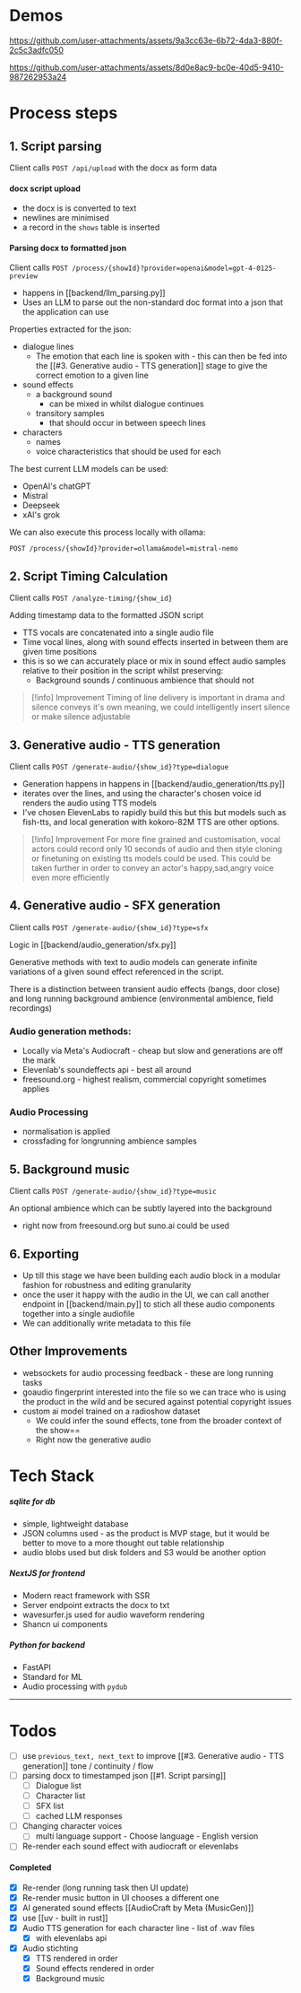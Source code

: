 
# Demos

https://github.com/user-attachments/assets/9a3cc63e-6b72-4da3-880f-2c5c3adfc050

https://github.com/user-attachments/assets/8d0e8ac9-bc0e-40d5-9410-987262953a24

# Process steps

## 1. Script parsing 

Client calls `POST /api/upload` with the docx as form data
#### docx script upload
- the docx is is converted to text
- newlines are minimised
- a record in the `shows` table is inserted
#### Parsing docx to formatted json

Client calls `POST /process/{showId}?provider=openai&model=gpt-4-0125-preview`

- happens in [[backend/llm_parsing.py]]
- Uses an LLM to parse out the non-standard doc format into a json that the application can use

Properties extracted for the json:
- dialogue lines
	- The emotion that each line is spoken with - this can then be fed into the [[#3. Generative audio - TTS generation]] stage to give the correct emotion to a given line
- sound effects
	- a background sound 
		- can be mixed in whilst dialogue continues
	- transitory samples
		- that should occur in between speech lines 
- characters
	- names
	- voice characteristics that should be used for each

The best current LLM models can be used:
- OpenAI's chatGPT
- Mistral
- Deepseek
- xAI's grok

We can also execute this process locally with ollama:

`POST /process/{showId}?provider=ollama&model=mistral-nemo`

## 2. Script Timing Calculation

Client calls `POST /analyze-timing/{show_id}`

Adding timestamp data to the formatted JSON script
- TTS vocals are concatenated into a single audio file
- Time vocal lines, along with sound effects inserted in between them are given time positions
- this is so we can accurately place or mix in sound effect audio samples relative to their position in the script whilst preserving:
	- Background sounds / continuous ambience that should not 


> [!info] Improvement
> Timing of line delivery is important in drama and silence conveys it's own meaning, we could intelligently insert silence or make silence adjustable 

## 3. Generative audio - TTS generation 

Client calls `POST /generate-audio/{show_id}?type=dialogue`

- Generation happens in happens in [[backend/audio_generation/tts.py]]
- iterates over the lines, and using the character's chosen voice id renders the audio using TTS models 
- I've chosen ElevenLabs to rapidly build this but this but models such as fish-tts, and local generation with kokoro-82M TTS are other options. 


> [!info] Improvement
> For more fine grained and customisation, vocal actors could record only 10 seconds of audio and then style cloning or finetuning on existing tts models could be used. This could be taken further in order to convey an actor's happy,sad,angry voice even more efficiently

## 4. Generative audio - SFX generation 

Client calls `POST /generate-audio/{show_id}?type=sfx`

Logic in [[backend/audio_generation/sfx.py]]

Generative methods with text to audio models can generate infinite variations of a given sound effect referenced in the script. 

There is a distinction between transient audio effects (bangs, door close) and long running background ambience (environmental ambience, field recordings)

### Audio generation methods:
- Locally via Meta's Audiocraft - cheap but slow and generations are off the mark 
- Elevenlab's soundeffects api - best all around
- freesound.org - highest realism, commercial copyright sometimes applies 
### Audio Processing
- normalisation is applied
- crossfading for longrunning ambience samples 


## 5. Background music

Client calls `POST /generate-audio/{show_id}?type=music`

An optional ambience which can be subtly layered into the background
- right now from freesound.org but suno.ai could be used


## 6. Exporting

- Up till this stage we have been building each audio block in a modular fashion for robustness and editing granularity
- once the user it happy with the audio in the UI, we can call another endpoint in [[backend/main.py]] to stich all these audio components together into a single audiofile
- We can additionally write metadata to this file

## Other Improvements
- websockets for audio processing feedback - these are long running tasks
- goaudio fingerprint interested into the file so we can trace who is using the product in the wild and be secured against potential copyright issues
- custom ai model trained on a radioshow dataset
	- We could infer the sound effects, tone from the broader context of the show==
	- Right now the generative audio

# Tech Stack

##### sqlite for db
- simple, lightweight database 
- JSON columns used - as the product is MVP stage, but it would be better to move to a more thought out table relationship
- audio blobs used but disk folders and S3 would be another option
##### NextJS for frontend 
- Modern react framework with SSR
- Server endpoint extracts the docx to txt
- wavesurfer.js used for audio waveform rendering
- Shancn ui components
##### Python for backend 
- FastAPI
- Standard for ML
- Audio processing with `pydub`


---

# Todos
- [ ] use `previous_text, next_text` to improve [[#3. Generative audio - TTS generation]] tone / continuity / flow 
- [ ] parsing docx to timestamped json [[#1. Script parsing]]
	- [ ] Dialogue list 
	- [ ] Character list 
	- [ ] SFX list
	- [ ] cached LLM responses
- [ ] Changing character voices
	- [ ] multi language support - Choose language - English version
- [ ] Re-render each sound effect with audiocraft or elevenlabs 

#### Completed 
- [x] Re-render (long running task then UI update)
- [x] Re-render music button in UI chooses a different one 
- [x] AI generated sound effects [[AudioCraft by Meta (MusicGen)]]
- [x] use [[uv - built in rust]]
- [x] Audio TTS generation for each character line - list of .wav files 
	- [x] with elevenlabs api
- [x] Audio stichting
	- [x] TTS rendered in order
	- [x] Sound effects rendered in order 
	- [x] Background music
